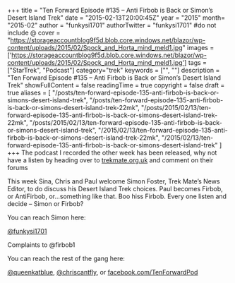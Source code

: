 +++
title = "Ten Forward Episode #135 – Anti Firbob is Back or Simon’s Desert Island Trek"
date = "2015-02-13T20:00:45Z"
year = "2015"
month= "2015-02"
author = "funkysi1701"
authorTwitter = "funkysi1701" #do not include @
cover = "https://storageaccountblog9f5d.blob.core.windows.net/blazor/wp-content/uploads/2015/02/Spock_and_Horta_mind_meld1.jpg"
images =['https://storageaccountblog9f5d.blob.core.windows.net/blazor/wp-content/uploads/2015/02/Spock_and_Horta_mind_meld1.jpg']
tags = ["StarTrek", "Podcast"]
category="trek"
keywords = ["", ""]
description =  "Ten Forward Episode #135 – Anti Firbob is Back or Simon’s Desert Island Trek"
showFullContent = false
readingTime = true
copyright = false
draft = true
aliases = [
    "/posts/ten-forward-episode-135-anti-firbob-is-back-or-simons-desert-island-trek",
    "/posts/ten-forward-episode-135-anti-firbob-is-back-or-simons-desert-island-trek-22mk",
    "/posts/2015/02/13/ten-forward-episode-135-anti-firbob-is-back-or-simons-desert-island-trek-22mk",
    "/posts/2015/02/13/ten-forward-episode-135-anti-firbob-is-back-or-simons-desert-island-trek",
    "/2015/02/13/ten-forward-episode-135-anti-firbob-is-back-or-simons-desert-island-trek-22mk",
    "/2015/02/13/ten-forward-episode-135-anti-firbob-is-back-or-simons-desert-island-trek"
]
+++
The podcast I recorded the other week has been released, why not have a listen by heading over to [trekmate.org.uk](http://www.trekmate.org.uk/ten-forward-episode-135-anti-firbob-is-back-or-simons-desert-island-trek/) and comment on their forums

This week Sina, Chris and Paul welcome Simon Foster, Trek Mate’s News Editor, to do discuss his Desert Island Trek choices.  Paul becomes Firbob, or AntiFirbob, or...something like that.  Boo hiss Firbob.  Every one listen and decide – Simon or Firbob?

You can reach Simon here:

[@funkysi1701](https://twitter.com/funkysi1701)

Complaints to @firbob1

You can reach the rest of the gang here:

[@queenkatblue](https://twitter.com/queenkatblue), [@chriscantfly](https://twitter.com/chriscantfly), or [facebook.com/TenForwardPod](https://www.facebook.com/TenForwardPod)